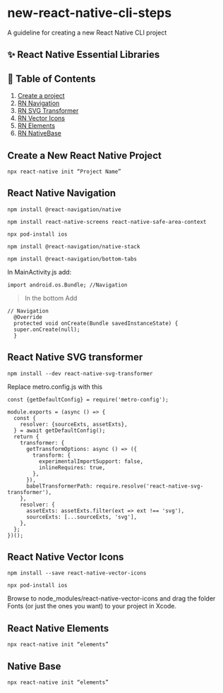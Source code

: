 # new-react-native-cli-steps
A guideline for creating a new React Native CLI project

## :sparkles: React Native Essential Libraries

## :open_book: Table of Contents  
1. [Create a project](#new)  
2. [RN Navigation](#navigation)  
3. [RN SVG Transformer](#svg)  
4. [RN Vector Icons](#icons)
5. [RN Elements](#elements)
6. [RN NativeBase](#nativebase)

<a name="new"/>

## Create a New React Native Project

```
npx react-native init “Project Name”
```
<a name="navigation"/>

## React Native Navigation

```
npm install @react-navigation/native
```
```
npm install react-native-screens react-native-safe-area-context
```
```
npx pod-install ios
```
```
npm install @react-navigation/native-stack
```
```
npm install @react-navigation/bottom-tabs
```
In MainActivity.js add:
```
import android.os.Bundle; //Navigation
```
> In the bottom Add
```
// Navigation
  @Override
  protected void onCreate(Bundle savedInstanceState) {
  super.onCreate(null);
  }
```

<a name="svg"/>

## React Native SVG transformer

```
npm install --dev react-native-svg-transformer
```
Replace metro.config.js with this
```
const {getDefaultConfig} = require('metro-config');

module.exports = (async () => {
  const {
    resolver: {sourceExts, assetExts},
  } = await getDefaultConfig();
  return {
    transformer: {
      getTransformOptions: async () => ({
        transform: {
          experimentalImportSupport: false,
          inlineRequires: true,
        },
      }),
      babelTransformerPath: require.resolve('react-native-svg-transformer'),
    },
    resolver: {
      assetExts: assetExts.filter(ext => ext !== 'svg'),
      sourceExts: [...sourceExts, 'svg'],
    },
  };
})();
```

<a name="icons"/>

## React Native Vector Icons

```
npm install --save react-native-vector-icons
```
```
npx pod-install ios
```
Browse to node_modules/react-native-vector-icons and drag the folder Fonts (or just the ones you want) to your project in Xcode.


<a name="elements"/>

## React Native Elements

```
npx react-native init “elements”
```

<a name="nativebase"/>

## Native Base

```
npx react-native init “elements”
```
